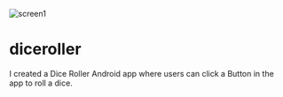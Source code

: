 ![screen1](https://user-images.githubusercontent.com/49104832/129608423-07fdbbcc-8a09-44e5-ab40-95298765a91c.png)
# diceroller

I created a Dice Roller Android app where users can click a Button in the app to roll a dice. 

